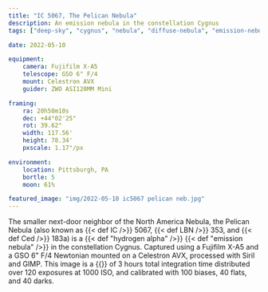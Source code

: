 ```yaml
---
title: "IC 5067, The Pelican Nebula"
description: An emission nebula in the constellation Cygnus
tags: ["deep-sky", "cygnus", "nebula", "diffuse-nebula", "emission-nebula"]

date: 2022-05-10

equipment:
    camera: Fujifilm X-A5
    telescope: GSO 6" F/4
    mount: Celestron AVX
    guider: ZWO ASI120MM Mini

framing:
    ra: 20h50m10s
    dec: +44°02'25"
    rot: 39.62°
    width: 117.56'
    height: 78.34'
    pxscale: 1.17"/px

environment:
    location: Pittsburgh, PA
    bortle: 5
    moon: 61%

featured_image: "img/2022-05-10 ic5067 pelican neb.jpg"
---
```


The smaller next-door neighbor of the North America Nebula, the Pelican Nebula (also known as {{< def IC />}} 5067, {{< def LBN />}} 353, and {{< def Ced />}} 183a) is a {{< def "hydrogen alpha" />}} {{< def "emission nebula" />}} in the constellation Cygnus. Captured using a Fujifilm X-A5 and a GSO 6" F/4 Newtonian mounted on a Celestron AVX, processed with Siril and GIMP. This image is a {{<def stack />}} of 3 hours total integration time distributed over 120 exposures at 1000 ISO, and calibrated with 100 biases, 40 flats, and 40 darks.
